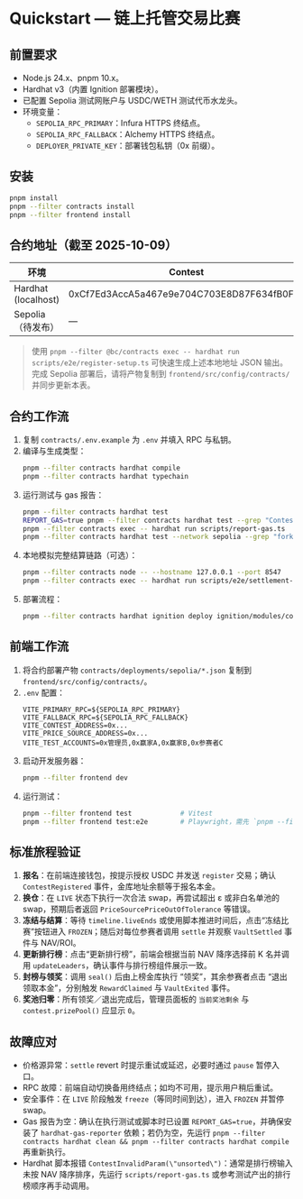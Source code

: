 # Quickstart — 链上托管交易比赛

## 前置要求
- Node.js 24.x、pnpm 10.x。
- Hardhat v3（内置 Ignition 部署模块）。
- 已配置 Sepolia 测试网账户与 USDC/WETH 测试代币水龙头。
- 环境变量：
  - `SEPOLIA_RPC_PRIMARY`：Infura HTTPS 终结点。
  - `SEPOLIA_RPC_FALLBACK`：Alchemy HTTPS 终结点。
  - `DEPLOYER_PRIVATE_KEY`：部署钱包私钥（0x 前缀）。

## 安装
```bash
pnpm install
pnpm --filter contracts install
pnpm --filter frontend install
```

## 合约地址（截至 2025-10-09）

| 环境 | Contest | VaultFactory | Vault Implementation | PriceSource | Entry Asset (USDC) | Quote Asset (WETH) |
|------|---------|--------------|----------------------|-------------|--------------------|--------------------|
| Hardhat (localhost) | 0xCf7Ed3AccA5a467e9e704C703E8D87F634fB0Fc9 | 0x0165878A594ca255338adfa4d48449f69242Eb8F | 0xDc64a140Aa3E981100a9becA4E685f962f0cF6C9 | 0x5FC8d32690cc91D4c39d9d3abcBD16989F875707 | 0x5FbDB2315678afecb367f032d93F642f64180aa3 | 0xe7f1725E7734CE288F8367e1Bb143E90bb3F0512 |
| Sepolia（待发布） | — | — | — | — | — | — |

> 使用 `pnpm --filter @bc/contracts exec -- hardhat run scripts/e2e/register-setup.ts` 可快速生成上述本地地址 JSON 输出。完成 Sepolia 部署后，请将产物复制到 `frontend/src/config/contracts/` 并同步更新本表。

## 合约工作流
1. 复制 `contracts/.env.example` 为 `.env` 并填入 RPC 与私钥。
2. 编译与生成类型：
   ```bash
   pnpm --filter contracts hardhat compile
   pnpm --filter contracts hardhat typechain
   ```
3. 运行测试与 gas 报告：
   ```bash
   pnpm --filter contracts hardhat test
   REPORT_GAS=true pnpm --filter contracts hardhat test --grep "Contest"
   pnpm --filter contracts exec -- hardhat run scripts/report-gas.ts
   pnpm --filter contracts hardhat test --network sepolia --grep "fork"  # 分叉测试
   ```
4. 本地模拟完整结算链路（可选）：
   ```bash
   pnpm --filter contracts node -- --hostname 127.0.0.1 --port 8547
   pnpm --filter contracts exec -- hardhat run scripts/e2e/settlement-setup.ts --network localhost
   ```
5. 部署流程：
   ```bash
   pnpm --filter contracts hardhat ignition deploy ignition/modules/contest.ts --network localhost
   ```

## 前端工作流
1. 将合约部署产物 `contracts/deployments/sepolia/*.json` 复制到 `frontend/src/config/contracts/`。
2. `.env` 配置：
   ```
   VITE_PRIMARY_RPC=${SEPOLIA_RPC_PRIMARY}
   VITE_FALLBACK_RPC=${SEPOLIA_RPC_FALLBACK}
   VITE_CONTEST_ADDRESS=0x...
   VITE_PRICE_SOURCE_ADDRESS=0x...
   VITE_TEST_ACCOUNTS=0x管理员,0x赢家A,0x赢家B,0x参赛者C
   ```
3. 启动开发服务器：
   ```bash
   pnpm --filter frontend dev
   ```
4. 运行测试：
   ```bash
   pnpm --filter frontend test            # Vitest
   pnpm --filter frontend test:e2e        # Playwright，需先 `pnpm --filter frontend dev`
   ```

## 标准旅程验证
1. **报名**：在前端连接钱包，按提示授权 USDC 并发送 `register` 交易；确认 `ContestRegistered` 事件，金库地址余额等于报名本金。
2. **换仓**：在 `LIVE` 状态下执行一次合法 swap，再尝试超出 ε 或非白名单池的 swap，预期后者返回 `PriceSourcePriceOutOfTolerance` 等错误。
3. **冻结与结算**：等待 `timeline.liveEnds` 或使用脚本推进时间后，点击“冻结比赛”按钮进入 `FROZEN`；随后对每位参赛者调用 `settle` 并观察 `VaultSettled` 事件与 NAV/ROI。
4. **更新排行榜**：点击“更新排行榜”，前端会根据当前 NAV 降序选择前 K 名并调用 `updateLeaders`，确认事件与排行榜组件展示一致。
5. **封榜与领奖**：调用 `seal()` 后由上榜金库执行 “领奖”，其余参赛者点击 “退出领取本金”，分别触发 `RewardClaimed` 与 `VaultExited` 事件。
6. **奖池归零**：所有领奖／退出完成后，管理员面板的 `当前奖池剩余` 与 `contest.prizePool()` 应显示 `0`。

## 故障应对
- 价格源异常：`settle` revert 时提示重试或延迟，必要时通过 `pause` 暂停入口。
- RPC 故障：前端自动切换备用终结点；如均不可用，提示用户稍后重试。
- 安全事件：在 `LIVE` 阶段触发 `freeze`（等同时间到达），进入 `FROZEN` 并暂停 swap。
- Gas 报告为空：确认在执行测试或脚本时已设置 `REPORT_GAS=true`，并确保安装了 `hardhat-gas-reporter` 依赖；若仍为空，先运行 `pnpm --filter contracts hardhat clean && pnpm --filter contracts hardhat compile` 再重新执行。
- Hardhat 脚本报错 `ContestInvalidParam(\"unsorted\")`：通常是排行榜输入未按 NAV 降序排序，先运行 `scripts/report-gas.ts` 或参考测试产出的排行榜顺序再手动调用。
